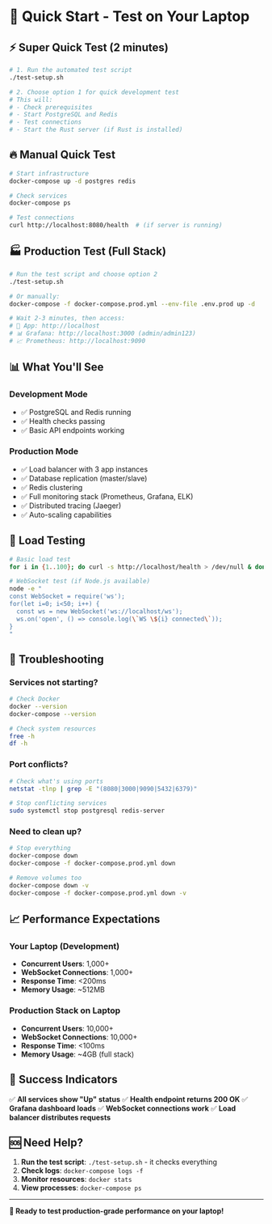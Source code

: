 # 🚀 Quick Start - Test on Your Laptop

## ⚡ Super Quick Test (2 minutes)

```bash
# 1. Run the automated test script
./test-setup.sh

# 2. Choose option 1 for quick development test
# This will:
# - Check prerequisites
# - Start PostgreSQL and Redis
# - Test connections
# - Start the Rust server (if Rust is installed)
```

## 🔥 Manual Quick Test

```bash
# Start infrastructure
docker-compose up -d postgres redis

# Check services
docker-compose ps

# Test connections
curl http://localhost:8080/health  # (if server is running)
```

## 🏭 Production Test (Full Stack)

```bash
# Run the test script and choose option 2
./test-setup.sh

# Or manually:
docker-compose -f docker-compose.prod.yml --env-file .env.prod up -d

# Wait 2-3 minutes, then access:
# 🚀 App: http://localhost
# 📊 Grafana: http://localhost:3000 (admin/admin123)
# 📈 Prometheus: http://localhost:9090
```

## 📊 What You'll See

### Development Mode
- ✅ PostgreSQL and Redis running
- ✅ Health checks passing
- ✅ Basic API endpoints working

### Production Mode
- ✅ Load balancer with 3 app instances
- ✅ Database replication (master/slave)
- ✅ Redis clustering
- ✅ Full monitoring stack (Prometheus, Grafana, ELK)
- ✅ Distributed tracing (Jaeger)
- ✅ Auto-scaling capabilities

## 🧪 Load Testing

```bash
# Basic load test
for i in {1..100}; do curl -s http://localhost/health > /dev/null & done; wait

# WebSocket test (if Node.js available)
node -e "
const WebSocket = require('ws');
for(let i=0; i<50; i++) {
  const ws = new WebSocket('ws://localhost/ws');
  ws.on('open', () => console.log(\`WS \${i} connected\`));
}
"
```

## 🔧 Troubleshooting

### Services not starting?
```bash
# Check Docker
docker --version
docker-compose --version

# Check system resources
free -h
df -h
```

### Port conflicts?
```bash
# Check what's using ports
netstat -tlnp | grep -E "(8080|3000|9090|5432|6379)"

# Stop conflicting services
sudo systemctl stop postgresql redis-server
```

### Need to clean up?
```bash
# Stop everything
docker-compose down
docker-compose -f docker-compose.prod.yml down

# Remove volumes too
docker-compose down -v
docker-compose -f docker-compose.prod.yml down -v
```

## 📈 Performance Expectations

### Your Laptop (Development)
- **Concurrent Users**: 1,000+
- **WebSocket Connections**: 1,000+
- **Response Time**: <200ms
- **Memory Usage**: ~512MB

### Production Stack on Laptop
- **Concurrent Users**: 10,000+
- **WebSocket Connections**: 10,000+
- **Response Time**: <100ms
- **Memory Usage**: ~4GB (full stack)

## 🎯 Success Indicators

✅ **All services show "Up" status**
✅ **Health endpoint returns 200 OK**
✅ **Grafana dashboard loads**
✅ **WebSocket connections work**
✅ **Load balancer distributes requests**

## 🆘 Need Help?

1. **Run the test script**: `./test-setup.sh` - it checks everything
2. **Check logs**: `docker-compose logs -f`
3. **Monitor resources**: `docker stats`
4. **View processes**: `docker-compose ps`

---

**🚀 Ready to test production-grade performance on your laptop!** 
